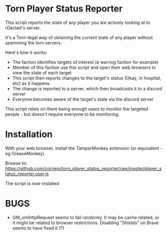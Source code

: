 # Torn Player Status Reporter

This script reports the state of any player you are actively looking at to rDacted's server.

It's a Torn-legal way of obtaining the current state of any player without spamming the torn servers.

Here's how it works:

- The faction identifies targets of interest (a warring faction for example)
- Member of this faction use this script and open their web browsers to view the state of each target
- This script then reports changes to the target's status (Okay, in hospital, etc) as it happens.
- The change is reported to a server, which then broadcasts it to a discord server
- Everyone becomes aware of the target's state via the discord server

This script relies on there being enough users to monitor the targeted people - but doesn't require everyone to be monitoring.

# Installation

With your web browser, install the TamperMonkey extension (or equivalent - eg GreaseMonkey)

Browse to: https://github.com/cornejo/torn_player_status_reporter/raw/master/player_status_reporter.user.js

The script is now installed

# BUGS

- GM_xmlhttpRequest seems to fail randomly. It may be cache related, or it might be related to browser restrictions. Disabling "Shields" on Brave seems to have fixed it (?)

